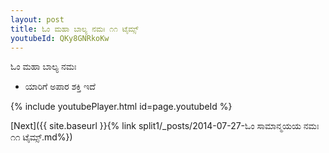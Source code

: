 ```yaml
---
layout: post
title: ಓಂ ಮಹಾ ಬಾಲ್ಯ ನಮಃ ೧೧ ಟೈಮ್ಸ್
youtubeId: QKy8GNRkoKw
---
```

 
 
 ಓಂ ಮಹಾ ಬಾಲ್ಯ ನಮಃ  
 
 -  ಯಾರಿಗೆ ಅಪಾರ ಶಕ್ತಿ ಇದೆ 
 
  
 
  
 
 
 
 
 
 


{% include youtubePlayer.html id=page.youtubeId %}
 
[Next]({{ site.baseurl }}{% link  split1/_posts/2014-07-27-ಓಂ ಸಾಮಾನ್ಮಯಯ ನಮಃ ೧೧ ಟೈಮ್ಸ್.md%})
 
